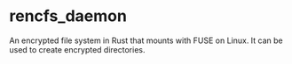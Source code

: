 # rencfs_daemon
An encrypted file system in Rust that mounts with FUSE on Linux. It can be used to create encrypted directories.
